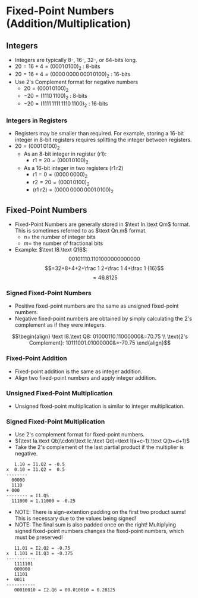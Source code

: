 # Fixed-Point Numbers (Addition/Multiplication)

## Integers
- Integers are typically 8-, 16-, 32-, or 64-bits long.
- $20=16+4=(0001\,0100)_2$ : 8-bits
- $20=16+4=(0000\,0000\,0001\,0100)_2$ : 16-bits
- Use 2's Complement format for negative numbers
	- $20=(0001\,0100)_2$
	- $-20=(1110\,1100)_2$ : 8-bits
	- $-20=(1111\,1111\,1110\,1100)_2$ : 16-bits

### Integers in Registers
- Registers may be smaller than required.  For example, storing a 16-bit integer in 8-bit registers requires splitting the integer between registers.
- $20=(0001\,0100)_2$
	- As an 8-bit integer in register $(\text{r1})$:
		- $\text{r1}=20=(0001\,0100)_2$
	- As a 16-bit integer in two registers $(\text{r1}\,\text{r2})$
		- $\text{r1}=0=(0000\,0000)_2$
		- $\text{r2}=20=(0001\,0100)_2$
		- $(\text{r1 r2})=(0000\,0000\,0001\,0100)_2$

## Fixed-Point Numbers
- Fixed-Point Numbers are generally stored in $\text In.\text Qm$ format.  This is sometimes referred to as $\text Qn.m$ format.
	- $n=$ the number of integer bits
	- $m=$ the number of fractional bits
- Example: $\text I8.\text Q16$:
$$00101110.1101000000000000$$
$$=32+8+4+2+\frac 1 2+\frac 1 4+\frac 1 {16}$$
$$=46.8125$$

### Signed Fixed-Point Numbers
- Positive fixed-point numbers are the same as unsigned fixed-point numbers.
- Negative fixed-point numbers are obtained by simply calculating the 2's complement as if they were integers.

$$\begin{align}
\text I8.\text Q8: 01000110.11000000&=70.75 \\
\text{2's Complement}: 10111001.01000000&=-70.75
\end{align}$$

### Fixed-Point Addition
- Fixed-point addition is the same as integer addition.
- Align two fixed-point numbers and apply integer addition.

### Unsigned Fixed-Point Multiplication
- Unsigned fixed-point multiplication is similar to integer multiplication.

### Signed Fixed-Point Multiplication
- Use 2's complement format for fixed-point numbers.
- $(\text Ia.\text Qb)\cdot(\text Ic.\text Qd)=\text I(a+c-1).\text Q(b+d+1)$
- Take the 2's complement of the last partial product if the multiplier is negative.

```text
   1.10 = I1.Q2 = -0.5
x  0.10 = I1.Q2 =  0.5
--------
  00000
  1110
+ 000
-------- = I1.Q5
  111000 = 1.11000 = -0.25
```

- NOTE: There is sign-extention padding on the first two product sums!  This is necessary due to the values being signed!
- NOTE: The final sum is also padded once on the right!  Multiplying signed fixed-point numbers changes the fixed-point numbers, which must be preserved!

```text
   11.01 = I2.Q2 = -0.75
x  1.101 = I1.Q3 = -0.375
-----------
   1111101
   000000
   11101
+  0011
-----------
   00010010 = I2.Q6 = 00.010010 = 0.28125
```